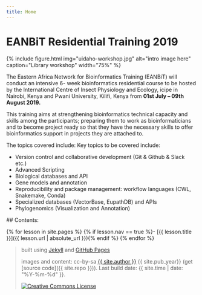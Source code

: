 ```yaml
---
title: Home
---
```


# EANBiT Residential Training 2019 

{% include figure.html img="uidaho-workshop.jpg" alt="intro image here" caption="Library workshop" width="75%" %}


The Eastern Africa Network for Bioinformatics Training (EANBiT) will conduct an intensive 6-
week bioinformatics residential course to be hosted by the International Centre of Insect
Physiology and Ecology, icipe in Nairobi, Kenya and Pwani University, Kilifi, Kenya from **01st
July – 09th August 2019.**

This training aims at strengthening bioinformatics technical capacity and skills among the
participants; preparing them to work as bioinformaticians and to become project ready so that
they have the necessary skills to offer bioinformatics support in projects they are attached to.

The topics covered include:
Key topics to be covered include:

- Version control and collaborative development (Git & Github & Slack etc.)
- Advanced Scripting
- Biological databases and API
- Gene models and annotation
- Reproducibility and package management: workflow languages (CWL, Snakemake,
Conda)
- Specialized databases (VectorBase, EupathDB) and APIs
- Phylogenomics (Visualization and Annotation)

<div class="toc" markdown="1">
## Contents:

{% for lesson in site.pages %}
{% if lesson.nav == true %}- [{{ lesson.title }}]({{ lesson.url | absolute_url }}){% endif %}
{% endfor %}
</div>

> built using [Jekyll](https://jekyllrb.com/) and [GitHub Pages](https://pages.github.com/)
>
> images and content: cc-by-sa <a href="https://github.com/{{ site.github_username }}">{{ site.author }}</a> {{ site.pub_year}} (get [source code]({{ site.repo }})).
> Last build date: {{ site.time | date: "%Y-%m-%d" }}.
>
> <a href="http://creativecommons.org/licenses/by-sa/4.0/" rel="license"><img style="border-width: 0;" src="https://i.creativecommons.org/l/by-sa/4.0/88x31.png" alt="Creative Commons License" /></a>
